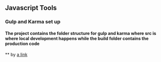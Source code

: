 ## Javascript Tools
### Gulp  and Karma set up
#### The project contains the folder structure for gulp and karma where src is where local development happens while the build folder contains the production code
** by [a link](https://github.com/NdiranguWilson)
